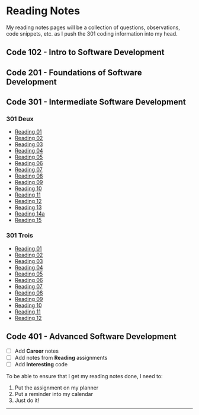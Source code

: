 
# Reading Notes
My reading notes pages will be a collection of questions, observations, code snippets, etc. as I push the 301 coding information into my head.

## Code 102 - Intro to Software Development
## Code 201 - Foundations of Software Development
## Code 301 - Intermediate Software Development
### 301 Deux
- [Reading 01](rl1.md)
- [Reading 02](rl2.md)
- [Reading 03](rl3.md)
- [Reading 04](rl4.md)
- [Reading 05](rl5.md)
- [Reading 06](rl6.md)
- [Reading 07](rl7.md)
- [Reading 08](rl8.md)
- [Reading 09](rl9.md)
- [Reading 10](rl10.md)
- [Reading 11](rl11.md)
- [Reading 12](rl12.md)
- [Reading 13](rl13.md)
- [Reading 14a](rl14a.md)
- [Reading 15](rl15.md)

### 301 Trois
- [Reading 01](1rl.md)
- [Reading 02](2rl.md)
- [Reading 03](3rl.md)
- [Reading 04](4rl.md)
- [Reading 05](5rl.md)
- [Reading 06](6rl.md)
- [Reading 07](7rl.md)
- [Reading 08](8rl.md)
- [Reading 09](9rl.md)
- [Reading 10](10rl.md)
- [Reading 11](11rl.md)
- [Reading 12](12rl.md)


## Code 401 - Advanced Software Development

- [ ] Add **Career** notes
- [ ] Add notes from **Reading** assignments
- [ ] Add **Interesting** code

To be able to ensure that I get my reading notes done, I need to:
1.  Put the assignment on my planner
2.  Put a reminder into my calendar
3.  Just do it!

---

